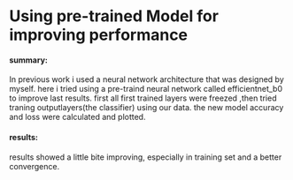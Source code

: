 # Using pre-trained Model for improving performance
#### summary:
In previous work i used a neural network architecture that was designed by myself.
here i tried using a pre-traind neural network called efficientnet_b0 to improve last results.
first all first trained layers were freezed ,then tried traning outputlayers(the classifier) using our data.
the new model accuracy and loss were calculated and plotted.
#### results:
results showed a little bite improving, especially in training set and a better convergence.
